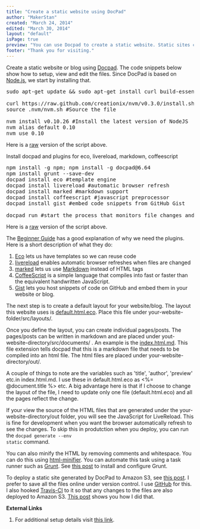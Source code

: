 ```yaml
---
title: "Create a static website using DocPad"
author: "MakerStan"
created: "March 24, 2014"
edited: "March 30, 2014"
layout: "default"
isPage: true
preview: "You can use Docpad to create a static website. Static sites can be hosted on cloud storage services such Amazon S3. The steps listed below are for Linux, but this tool works on Windows and Mac as well."
footer: "Thank you for visiting." 
---
```

Create a static website or blog using [Docpad](http://docpad.org). The code snippets below show how to setup, view and edit the files. Since DocPad is based on [Node.js](http://nodejs.org/), we start by installing that.
<pre>
sudo apt-get update && sudo apt-get install curl build-essential openssl libssl-dev git python
 
curl https://raw.github.com/creationix/nvm/v0.3.0/install.sh | sh #Install Node Version Manager
source .nvm/nvm.sh #Source the file
 
nvm install v0.10.26 #Install the latest version of NodeJS
nvm alias default 0.10
nvm use 0.10
</pre>

Here is a [raw](https://gist.githubusercontent.com/MakerStan/9865462/raw/install-nodejs.sh) version of the script above.

Install docpad and plugins for eco, livereload, markdown, coffeescript
<pre>
npm install -g npm; npm install -g docpad@6.64
npm install grunt --save-dev
docpad install eco #template engine
docpad install livereload #automatic browser refresh
docpad install marked #markdown support
docpad install coffeescript #javascript preprocessor
docpad install gist #embed code snippets from GitHub Gist
 
docpad run #start the process that monitors file changes and refreshes the browser
</pre>

Here is a [raw](https://gist.githubusercontent.com/MakerStan/9865462/raw/install-docpad-and-plugins.sh) version of the script above.

The [Beginner Guide](http://docpad.org/docs/begin) has a good explanation of why we need the plugins. Here is a short description of what they do:
1. [Eco](https://github.com/sstephenson/eco) lets us have templates so we can reuse code
2. [livereload](https://github.com/docpad/docpad-plugin-livereload) enables automatic browser refreshes when files are changed
3. [marked](https://github.com/docpad/docpad-plugin-marked) lets us use [Markdown](http://en.wikipedia.org/wiki/Markdown#Example) instead of HTML tags
4. [CoffeeScript](http://coffeescript.org/) is a simple language that compiles into fast or faster than the equivalent handwritten JavaScript.
5. [Gist](https://gist.github.com) lets you host snippets of code on GitHub and embed them in your website or blog.

The next step is to create a default layout for your website/blog. The layout this website uses is [default.html.eco](https://github.com/MakerStan/make/blob/master/src/layouts/default.html.eco). Place this file under your-website-folder/src/layouts/.

Once you define the layout, you can create individual pages/posts. The pages/posts can be written in markdown and are placed under yout-website-directory/src/documents/ . An example is the [index.html.md](https://raw.githubusercontent.com/MakerStan/make/master/src/documents/index.html.md). This file extension tells docpad that this is a markdown file that needs to be compiled into an html file. The html files are placed under your-website-directory/out/.

A couple of things to note are the variables such as 'title', 'author', 'preview' etc.in index.html.md. I use these in default.html.eco as <%= @document.title %>  etc. A big advantage here is that if I choose to change the layout of the file, I need to update only one file (default.html.eco) and all the pages reflect the change.

If your view the source of the HTML files that are generated under the your-website-directory/out folder, you will see the JavaScript for LiveReload. This is fine for development when you want the browser automatically refresh to see the changes. To skip this in produtction when you deploy, you can run the <code>docpad generate --env static</code> command.  

You can also minify the HTML by removing comments and whitespace. You can do this using [html-minifier](https://github.com/kangax/html-minifier). You can automate this task using a task runner such as [Grunt](http://gruntjs.com/). See [this post](grunt-install-and-setup.html) to install and configure Grunt.

To deploy a static site generated by DocPad to Amazon S3, see [this post](edit-amazon-s3-files-linux.html). I prefer to save all the files online under version control. I use [GitHub](https://github.com) for this. I also hooked [Travis-CI](https://travis-ci.org/) to it so that any changes to the files are also deployed to Amazon S3. [This post](setup-travis-ci.html) shows you how I did that.


**External Links**
1. For additional setup details visit [this link](http://docpad.org/node/install).
